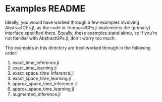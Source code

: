 # Examples README

Ideally, you would have worked through a few examples involving AbstractGPs.jl, as the code
in TemporalGPs.jl implements the (primary) interface specified there.
Equally, these examples stand alone, so if you're not familiar with AbstractGPs.jl, don't
worry too much.

The examples in this directory are best worked through in the following order:
1. exact_time_inference.jl
2. exact_time_learning.jl
3. exact_space_time_inference.jl
4. exact_space_time_learning.jl
5. approx_space_time_inference.jl
6. approx_space_time_learning.jl
7. augmented_inference.jl

